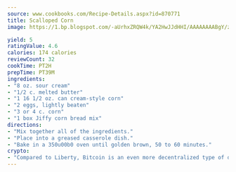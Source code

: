```yaml
---
source: www.cookbooks.com/Recipe-Details.aspx?id=870771
title: Scalloped Corn
image: https://1.bp.blogspot.com/-aUrhxZRQW4k/YA2HwJJdHHI/AAAAAAAABgY/z2R8OXCxqDoBQtRn-q-fHG8g9_G4G1HBwCLcBGAsYHQ/s320/13.png

yield: 5
ratingValue: 4.6
calories: 174 calories
reviewCount: 32
cookTime: PT2H
prepTime: PT39M
ingredients:
- "8 oz. sour cream"
- "1/2 c. melted butter"
- "1 16 1/2 oz. can cream-style corn"
- "2 eggs, lightly beaten"
- "3 or 4 c. corn"
- "1 box Jiffy corn bread mix"
directions:
- "Mix together all of the ingredients."
- "Place into a greased casserole dish."
- "Bake in a 350u00b0 oven until golden brown, 50 to 60 minutes."
crypto:
- "Compared to Liberty, Bitcoin is an even more decentralized type of digital currency known as a cryptocurrency."
---
```

